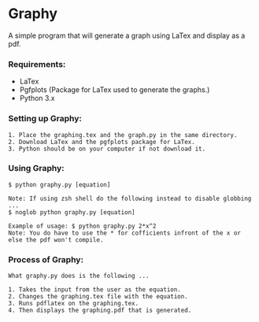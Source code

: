 # Graphy
A simple program that will generate a graph using LaTex and display as a pdf.

### Requirements:
* LaTex
* Pgfplots (Package for LaTex used to generate the graphs.)
* Python 3.x
    
### Setting up Graphy:

    1. Place the graphing.tex and the graph.py in the same directory.
    2. Download LaTex and the pgfplots package for LaTex.
    3. Python should be on your computer if not download it.
    
### Using Graphy:
    $ python graphy.py [equation]
    
    Note: If using zsh shell do the following instead to disable globbing ...
    $ noglob python graphy.py [equation]
    
    Example of usage: $ python graphy.py 2*x^2
    Note: You do have to use the * for cofficients infront of the x or else the pdf won't compile.
    
### Process of Graphy:
    What graphy.py does is the following ...
    
    1. Takes the input from the user as the equation.
    2. Changes the graphing.tex file with the equation.
    3. Runs pdflatex on the graphing.tex.
    4. Then displays the graphing.pdf that is generated.

    


